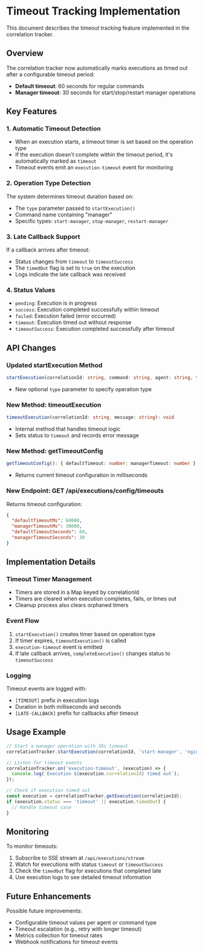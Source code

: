 # Timeout Tracking Implementation

This document describes the timeout tracking feature implemented in the correlation tracker.

## Overview

The correlation tracker now automatically marks executions as timed out after a configurable timeout period:
- **Default timeout**: 60 seconds for regular commands
- **Manager timeout**: 30 seconds for start/stop/restart manager operations

## Key Features

### 1. Automatic Timeout Detection
- When an execution starts, a timeout timer is set based on the operation type
- If the execution doesn't complete within the timeout period, it's automatically marked as `timeout`
- Timeout events emit an `execution-timeout` event for monitoring

### 2. Operation Type Detection
The system determines timeout duration based on:
- The `type` parameter passed to `startExecution()`
- Command name containing "manager"
- Specific types: `start-manager`, `stop-manager`, `restart-manager`

### 3. Late Callback Support
If a callback arrives after timeout:
- Status changes from `timeout` to `timeoutSuccess`
- The `timedOut` flag is set to `true` on the execution
- Logs indicate the late callback was received

### 4. Status Values
- `pending`: Execution is in progress
- `success`: Execution completed successfully within timeout
- `failed`: Execution failed (error occurred)
- `timeout`: Execution timed out without response
- `timeoutSuccess`: Execution completed successfully after timeout

## API Changes

### Updated startExecution Method
```typescript
startExecution(correlationId: string, command: string, agent: string, type?: string): void
```
- New optional `type` parameter to specify operation type

### New Method: timeoutExecution
```typescript
timeoutExecution(correlationId: string, message: string): void
```
- Internal method that handles timeout logic
- Sets status to `timeout` and records error message

### New Method: getTimeoutConfig
```typescript
getTimeoutConfig(): { defaultTimeout: number; managerTimeout: number }
```
- Returns current timeout configuration in milliseconds

### New Endpoint: GET /api/executions/config/timeouts
Returns timeout configuration:
```json
{
  "defaultTimeoutMs": 60000,
  "managerTimeoutMs": 30000,
  "defaultTimeoutSeconds": 60,
  "managerTimeoutSeconds": 30
}
```

## Implementation Details

### Timeout Timer Management
- Timers are stored in a Map keyed by correlationId
- Timers are cleared when execution completes, fails, or times out
- Cleanup process also clears orphaned timers

### Event Flow
1. `startExecution()` creates timer based on operation type
2. If timer expires, `timeoutExecution()` is called
3. `execution-timeout` event is emitted
4. If late callback arrives, `completeExecution()` changes status to `timeoutSuccess`

### Logging
Timeout events are logged with:
- `[TIMEOUT]` prefix in execution logs
- Duration in both milliseconds and seconds
- `[LATE-CALLBACK]` prefix for callbacks after timeout

## Usage Example

```typescript
// Start a manager operation with 30s timeout
correlationTracker.startExecution(correlationId, 'start-manager', 'nginx', 'start-manager');

// Listen for timeout events
correlationTracker.on('execution-timeout', (execution) => {
  console.log(`Execution ${execution.correlationId} timed out`);
});

// Check if execution timed out
const execution = correlationTracker.getExecution(correlationId);
if (execution.status === 'timeout' || execution.timedOut) {
  // Handle timeout case
}
```

## Monitoring

To monitor timeouts:
1. Subscribe to SSE stream at `/api/executions/stream`
2. Watch for executions with status `timeout` or `timeoutSuccess`
3. Check the `timedOut` flag for executions that completed late
4. Use execution logs to see detailed timeout information

## Future Enhancements

Possible future improvements:
- Configurable timeout values per agent or command type
- Timeout escalation (e.g., retry with longer timeout)
- Metrics collection for timeout rates
- Webhook notifications for timeout events